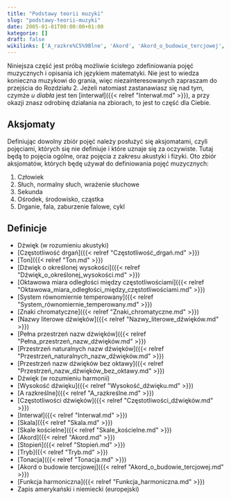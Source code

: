 ```yaml
---
title: "Podstawy teorii muzyki"
slug: "podstawy-teorii-muzyki"
date: 2005-01-01T00:00:00+01:00
kategorie: []
draft: false
wikilinks: ['A_razkre%C5%9Blne', 'Akord', 'Akord_o_budowie_tercjowej', 'Cz%C4%99stotliwo%C5%9B%C4%87_drga%C5%84', 'Cz%C4%99stotliwo%C5%9Bci_d%C5%BAwi%C4%99k%C3%B3w', 'D%C5%BAwi%C4%99k_(w_rozumieniu_akustyki)', 'D%C5%BAwi%C4%99k_(w_rozumieniu_harmonii)', 'D%C5%BAwi%C4%99k_o_okre%C5%9Blonej_wysoko%C5%9Bci', 'Funkcja_harmoniczna', 'Interwa%C5%82', 'Nazwy_literowe_d%C5%BAwi%C4%99k%C3%B3w', 'Oktawowa_miara_odleg%C5%82o%C5%9Bci_mi%C4%99dzy_cz%C4%99stotliwo%C5%9Bciami', 'Pe%C5%82na_przestrze%C5%84_nazw_d%C5%BAwi%C4%99k%C3%B3w', 'Przestrze%C5%84_naturalnych_nazw_d%C5%BAwi%C4%99k%C3%B3w', 'Przestrze%C5%84_nazw_d%C5%BAwi%C4%99k%C3%B3w_bez_oktawy', 'Skala', 'Skale_ko%C5%9Bcielne', 'Stopie%C5%84', 'System_r%C3%B3wnomiernie_temperowany', 'Ton', 'Tonacja', 'Tryb', 'Wysoko%C5%9B%C4%87_d%C5%BAwi%C4%99ku', 'Zapis_ameryka%C5%84ski_i_niemiecki_(europejski)', 'Znaki_chromatyczne', 'interwa%C5%82']
---
```

Niniejsza część jest próbą możliwie ścisłego zdefiniowania pojęć
muzycznych i opisania ich językiem matematyki. Nie jest to wiedza
konieczna muzykowi do grania, więc niezainteresowanych zapraszam do
przejścia do Rozdziału 2. Jeżeli natomiast zastanawiasz się nad tym,
czymże *u diabła* jest ten [interwał]({{< relref "Interwał.md" >}}), a przy
okazji znasz odrobinę działania na zbiorach, to jest to część dla
Ciebie.

## Aksjomaty

Definiując dowolny zbiór pojęć należy posłużyć się aksjomatami, czyli
pojęciami, których się nie definiuje i które uznaje się za oczywiste.
Tutaj będą to pojęcia ogólne, oraz pojęcia z zakresu akustyki i fizyki.
Oto zbiór aksjomatów, których będę używał do definiowania pojęć
muzycznych:

1.  Człowiek
2.  Słuch, normalny słuch, wrażenie słuchowe
3.  Sekunda
4.  Ośrodek, środowisko, cząstka
5.  Drganie, fala, zaburzenie falowe, cykl

## Definicje

  - Dźwięk (w rozumieniu
    akustyki)<!-- link nie odnosił się do niczego: 'Podstawy teorii muzyki' ('content/książka/Podstawy_teorii_muzyki.md') links to 'Dźwięk_\\(w_rozumieniu_akustyki\\)' ('content/książka/Dźwięk_\\(w_rozumieniu_akustyki\\).md') and that does not exist -->
  - [Częstotliwość drgań]({{< relref "Częstotliwość_drgań.md" >}})
  - [Ton]({{< relref "Ton.md" >}})
  - [Dźwięk o określonej
    wysokości]({{< relref "Dźwięk_o_określonej_wysokości.md" >}})
  - [Oktawowa miara odległości między
    częstotliwościami]({{< relref "Oktawowa_miara_odległości_między_częstotliwościami.md" >}})
  - [System równomiernie
    temperowany]({{< relref "System_równomiernie_temperowany.md" >}})
  - [Znaki chromatyczne]({{< relref "Znaki_chromatyczne.md" >}})
  - [Nazwy literowe dźwięków]({{< relref "Nazwy_literowe_dźwięków.md" >}})
  - [Pełna przestrzeń nazw
    dźwięków]({{< relref "Pełna_przestrzeń_nazw_dźwięków.md" >}})
  - [Przestrzeń naturalnych nazw
    dźwięków]({{< relref "Przestrzeń_naturalnych_nazw_dźwięków.md" >}})
  - [Przestrzeń nazw dźwięków bez
    oktawy]({{< relref "Przestrzeń_nazw_dźwięków_bez_oktawy.md" >}})
  - Dźwięk (w rozumieniu
    harmonii)<!-- link nie odnosił się do niczego: 'Podstawy teorii muzyki' ('content/książka/Podstawy_teorii_muzyki.md') links to 'Dźwięk_\\(w_rozumieniu_harmonii\\)' ('content/książka/Dźwięk_\\(w_rozumieniu_harmonii\\).md') and that does not exist -->
  - [Wysokość dźwięku]({{< relref "Wysokość_dźwięku.md" >}})
  - [A razkreślne]({{< relref "A_razkreślne.md" >}})
  - [Częstotliwości dźwięków]({{< relref "Częstotliwości_dźwięków.md" >}})
  - [Interwał]({{< relref "Interwał.md" >}})
  - [Skala]({{< relref "Skala.md" >}})
  - [Skale kościelne]({{< relref "Skale_kościelne.md" >}})
  - [Akord]({{< relref "Akord.md" >}})
  - [Stopień]({{< relref "Stopień.md" >}})
  - [Tryb]({{< relref "Tryb.md" >}})
  - [Tonacja]({{< relref "Tonacja.md" >}})
  - [Akord o budowie tercjowej]({{< relref "Akord_o_budowie_tercjowej.md" >}})
  - [Funkcja harmoniczna]({{< relref "Funkcja_harmoniczna.md" >}})
  - Zapis amerykański i niemiecki
    (europejski)<!-- link nie odnosił się do niczego: 'Podstawy teorii muzyki' ('content/książka/Podstawy_teorii_muzyki.md') links to 'Zapis_amerykański_i_niemiecki_\\(europejski\\)' ('content/książka/Zapis_amerykański_i_niemiecki_\\(europejski\\).md') and that does not exist -->
